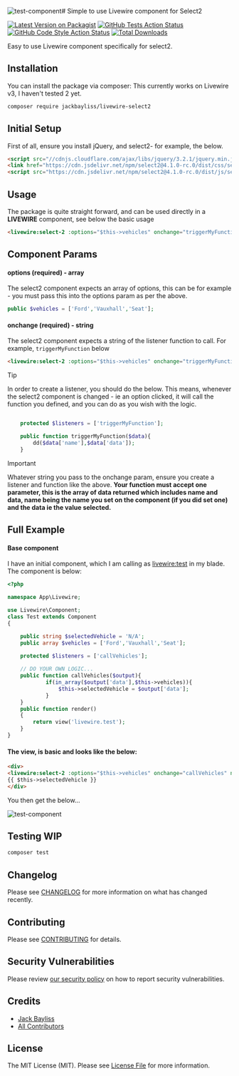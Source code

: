 ![test-component](https://github.com/jackbayliss/livewire-select2/assets/13621738/11680500-c26e-4bb9-8a3d-5f07cd8bf79b)# Simple to use Livewire component for Select2

[![Latest Version on Packagist](https://img.shields.io/packagist/v/jackbayliss/livewire-select2.svg?style=flat-square)](https://packagist.org/packages/jackbayliss/livewire-select2)
[![GitHub Tests Action Status](https://img.shields.io/github/actions/workflow/status/jackbayliss/livewire-select2/run-tests.yml?branch=main&label=tests&style=flat-square)](https://github.com/jackbayliss/livewire-select2/actions?query=workflow%3Arun-tests+branch%3Amain)
[![GitHub Code Style Action Status](https://img.shields.io/github/actions/workflow/status/jackbayliss/livewire-select2/fix-php-code-style-issues.yml?branch=main&label=code%20style&style=flat-square)](https://github.com/jackbayliss/livewire-select2/actions?query=workflow%3A"Fix+PHP+code+style+issues"+branch%3Amain)
[![Total Downloads](https://img.shields.io/packagist/dt/jackbayliss/livewire-select2.svg?style=flat-square)](https://packagist.org/packages/jackbayliss/livewire-select2)

Easy to use Livewire component specifically for select2. 

## Installation

You can install the package via composer:
This currently works on Livewire v3, I haven't tested 2 yet.

```bash
composer require jackbayliss/livewire-select2
```
## Initial Setup
First of all, ensure you install jQuery, and select2- for example, the below.
```html
<script src="//cdnjs.cloudflare.com/ajax/libs/jquery/3.2.1/jquery.min.js"></script>
<link href="https://cdn.jsdelivr.net/npm/select2@4.1.0-rc.0/dist/css/select2.min.css" rel="stylesheet" />
<script src="https://cdn.jsdelivr.net/npm/select2@4.1.0-rc.0/dist/js/select2.min.js"></script>
```
## Usage
The package is quite straight forward, and can be used directly in a **LIVEWIRE** component, see below the basic usage
```html
<livewire:select-2 :options="$this->vehicles" onchange="triggerMyFunction" name="vehicles"/>
```

## Component Params
#### options (required) - array
The select2 component expects an array of options, this can be for example - you must pass this into the options param as per the above.
```php
public $vehicles = ['Ford','Vauxhall','Seat'];
```

#### onchange (required) - string
The select2 component expects a string of the listener function to call. For example, `triggerMyFunction` below

```html
<livewire:select-2 :options="$this->vehicles" onchange="triggerMyFunction" name="vehicles"/>
```


> [!TIP]
> In order to create a listener, you should do the below. This means, whenever the select2 component is changed - ie an option clicked, it will call the function you defined, and you can do as you wish with the logic.

```php

    protected $listeners = ['triggerMyFunction'];

    public function triggerMyFunction($data){
        dd($data['name'],$data['data']);
    }

```
> [!IMPORTANT]  
> Whatever string you pass to the onchange param, ensure you create a listener and function like the above. **Your function must accept one parameter, this is the array of data returned which includes name and data, name being the name you set on the component (if you did set one) and the data ie the value selected.**


## Full Example
####  Base component
I have an initial component, which I am calling as <livewire:test> in my blade. The component is below:
```php
<?php

namespace App\Livewire;

use Livewire\Component;
class Test extends Component
{

    public string $selectedVehicle = 'N/A';
    public array $vehicles = ['Ford','Vauxhall','Seat'];

    protected $listeners = ['callVehicles'];
    
    // DO YOUR OWN LOGIC...
    public function callVehicles($output){
            if(in_array($output['data'],$this->vehicles)){
                $this->selectedVehicle = $output['data'];
            }
    }
    public function render()
    {
        return view('livewire.test');
    }
}

```
####  The view, is basic and looks like the below:
```html
<div>
<livewire:select-2 :options="$this->vehicles" onchange="callVehicles" name="vehicles"/>
{{ $this->selectedVehicle }}
</div>


```
You then get the below...

![test-component](https://github.com/jackbayliss/livewire-select2/assets/13621738/1fb1dfaf-cc1d-44b5-82a5-4cff50e7b679)

## Testing WIP

```bash
composer test
```

## Changelog

Please see [CHANGELOG](CHANGELOG.md) for more information on what has changed recently.

## Contributing

Please see [CONTRIBUTING](CONTRIBUTING.md) for details.

## Security Vulnerabilities

Please review [our security policy](../../security/policy) on how to report security vulnerabilities.

## Credits

- [Jack Bayliss](https://github.com/jackbayliss)
- [All Contributors](../../contributors)

## License

The MIT License (MIT). Please see [License File](LICENSE.md) for more information.
